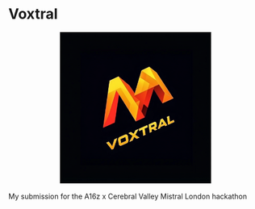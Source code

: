 # Voxtral

<p align="center"><img src="./assets/voxtral.png" alt="Voxtral" width="300"></p>

My submission for the A16z x Cerebral Valley Mistral London hackathon
